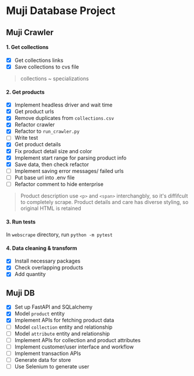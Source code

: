 # Muji Database Project

## Muji Crawler

#### 1. Get collections
- [x] Get collections links
- [x] Save collections to cvs file

> collections ~ specializations

#### 2. Get products
- [x] Implement headless driver and wait time
- [x] Get product urls
- [x] Remove duplicates from `collections.csv`
- [x] Refactor crawler
- [x] Refactor to `run_crawler.py`
- [ ] Write test
- [x] Get product details
- [x] Fix product detail size and color
- [x] Implement start range for parsing product info
- [x] Save data, then check refactor
- [ ] Implement saving error messages/ failed urls
- [ ] Put base url into .env file
- [ ] Refactor comment to hide enterprise

> Product description use `<p>` and `<span>` interchangbly, so it's diffifcult to completely scrape. Product details and care has diverse styling, so original HTML is retained

#### 3. Run tests

In `webscrape` directory, run `python -m pytest`

#### 4. Data cleaning & transform

- [x] Install necessary packages
- [x] Check overlapping products
- [x] Add quantity

## Muji DB
- [x] Set up FastAPI and SQLalchemy
- [x] Model `product` entity
- [x] Implement APIs for fetching product data
- [ ] Model `collection` entity and relationship
- [ ] Model `attribute` entity and relationship
- [ ] Implement APIs for collection and product attributes
- [ ] Implement customer/user interface and workflow
- [ ] Implement transaction APIs
- [ ] Generate data for store
- [ ] Use Selenium to generate user
